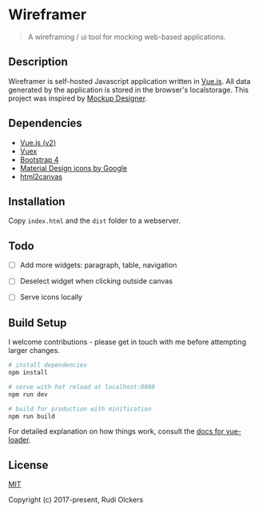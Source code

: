 # Wireframer

> A wireframing / ui tool for mocking web-based applications.


## Description

Wireframer is self-hosted Javascript application written in [Vue.js](https://vuejs.org/). All data generated by the application is stored in the browser's localstorage. This project was inspired by [Mockup Designer](https://github.com/fatiherikli/mockup-designer).


## Dependencies

- [Vue.js (v2)](https://vuejs.org/)
- [Vuex](https://vuex.vuejs.org/en/intro.html)
- [Bootstrap 4](https://getbootstrap.com/)
- [Material Design icons by Google](https://github.com/google/material-design-icons/)
- [html2canvas](https://github.com/niklasvh/html2canvas)


## Installation

Copy `index.html` and the `dist` folder to a webserver.


## Todo

- [ ] Add more widgets: paragraph, table, navigation
- [ ] Deselect widget when clicking outside canvas
- [ ] Serve icons locally


## Build Setup

I welcome contributions - please get in touch with me before attempting larger changes.

``` bash
# install dependencies
npm install

# serve with hot reload at localhost:8080
npm run dev

# build for production with minification
npm run build
```

For detailed explanation on how things work, consult the [docs for vue-loader](http://vuejs.github.io/vue-loader).


## License

[MIT](http://opensource.org/licenses/MIT)

Copyright (c) 2017-present, Rudi Olckers
